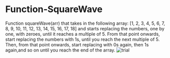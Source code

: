 # Function-SquareWave
Function squareWave(arr) that takes in the following array: [1, 2, 3, 4, 5, 6, 7, 8, 9, 10, 11, 12, 13, 14, 15, 16, 17, 18] and starts replacing the numbers, one by one, with zeroes, until it reaches a multiple of 5.
From that point onwards, start replacing the numbers with 1s, until you reach the next multiple of 5. Then, from that point onwards, start replacing with 0s again, then 1s again,and so on until you reach the end of the array.
![trial](https://user-images.githubusercontent.com/100862586/177040234-945be6d1-4137-4156-88dc-c862c86fc5e4.jpg)

